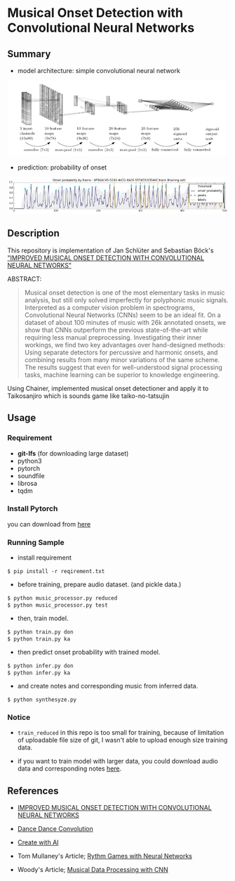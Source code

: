 # Musical Onset Detection with Convolutional Neural Networks 

## Summary

- model architecture: simple convolutional neural network

![](./image/model.png)

- prediction: probability of onset

![](./image/result.jpg)

## Description

This repository is implementation of Jan Schlüter and Sebastian Böck's ["IMPROVED MUSICAL ONSET DETECTION WITH CONVOLUTIONAL NEURAL NETWORKS"](http://www.ofai.at/~jan.schlueter/pubs/2014_icassp.pdf)

ABSTRACT:
>Musical onset detection is one of the most elementary tasks in music analysis, but still only solved imperfectly for polyphonic music signals. Interpreted as a computer vision problem in spectrograms, Convolutional Neural Networks (CNNs) seem to be an ideal fit. On a dataset of about 100 minutes of music with 26k annotated onsets, we show that CNNs outperform the previous state-of-the-art while requiring less manual preprocessing. Investigating their inner workings, we find two key advantages over hand-designed methods: Using separate detectors for percussive and harmonic onsets, and combining results from many minor variations of the same scheme. The results suggest that even for well-understood signal processing tasks, machine learning can be superior to knowledge engineering.

Using Chainer, implemented musical onset detectioner and apply it to Taikosanjiro which is sounds game like taiko-no-tatsujin


## Usage

### Requirement

- **git-lfs** (for downloading large dataset)
- python3
- pytorch
- soundfile
- librosa
- tqdm

### Install Pytorch

you can download from [here](https://pytorch.org/get-started/locally/)

### Running Sample

- install requirement

```
$ pip install -r reqirement.txt
```

- before training, prepare audio dataset. (and pickle data.)

```
$ python music_processor.py reduced
$ python music_processor.py test
```

- then, train model.

```
$ python train.py don
$ python train.py ka
```

- then predict onset probability with trained model.

```
$ python infer.py don
$ python infer.py ka
```

- and create notes and corresponding music from inferred data.

```
$ python synthesyze.py 
```

### Notice

- `train_reduced` in this repo is too small for training, because of limitation of uploadable file size of git, I wasn't able to upload enough size training data.

- if you want to train model with larger data, you could download audio data and corresponding notes [here](https://taikosanjiro-humenroom.net/original/).


## References

- [IMPROVED MUSICAL ONSET DETECTION WITH CONVOLUTIONAL NEURAL NETWORKS](http://www.ofai.at/~jan.schlueter/pubs/2014_icassp.pdf)

- [Dance Dance Convolution](https://arxiv.org/pdf/1703.06891.pdf)

- [Create with AI](http://createwith.ai/paper/20170327/393)

- Tom Mullaney's Article; [Rythm Games with Neural Networks](http://tommymullaney.com/projects/rhythm-games-neural-networks)

- Woody's Article; [Musical Data Processing with CNN](https://qiita.com/woodyOutOfABase/items/01cc43fafe767d3edf62)
